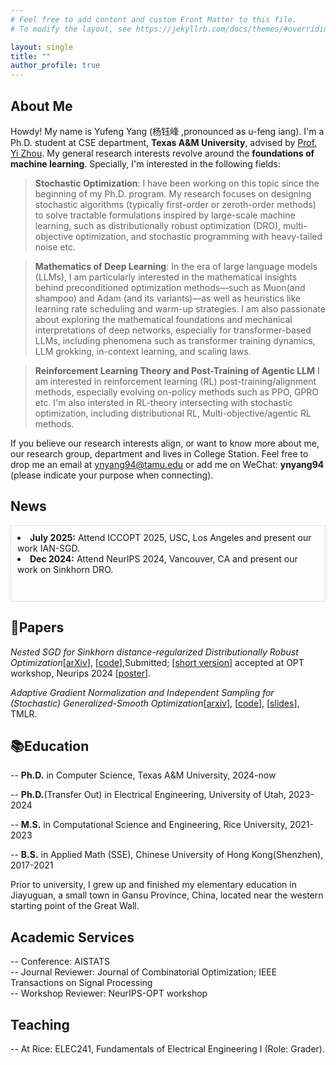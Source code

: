 ```yaml
---
# Feel free to add content and custom Front Matter to this file.
# To modify the layout, see https://jekyllrb.com/docs/themes/#overriding-theme-defaults

layout: single
title: ""
author_profile: true
---
```

## About Me
Howdy! My name is Yufeng Yang (杨钰峰 ,pronounced as u-feng iang). I'm a Ph.D. student at CSE department, **Texas A&M University**, advised by [Prof. Yi Zhou](https://sites.google.com/site/yizhouhomepage/home). My general research interests revolve around the **foundations of machine learning**.  Specially, I'm interested in the following fields:

> **Stochastic Optimization**: I have been working on this topic since the beginning of my Ph.D. program. My research focuses on designing stochastic algorithms (typically first-order or zeroth-order methods) to solve tractable formulations inspired by large-scale machine learning, such as distributionally robust optimization (DRO), multi-objective optimization, and stochastic programming with heavy-tailed noise etc.

> **Mathematics of Deep Learning**: In the era of large language models (LLMs), I am particularly interested in the mathematical insights behind preconditioned optimization methods—such as Muon(and shampoo) and Adam (and its variants)—as well as heuristics like learning rate scheduling and warm-up strategies. I am also passionate about exploring the mathematical foundations and mechanical interpretations of deep networks, especially for transformer-based LLMs, including phenomena such as transformer training dynamics, LLM grokking, in-context learning, and scaling laws.

> **Reinforcement Learning Theory and Post-Training of Agentic LLM** I am interested in reinforcement learning (RL) post-training/alignment methods, especially evolving on-policy methods such as PPO, GPRO etc. I'm also intersted in RL-theory intersecting with stochastic optimization, including distributional RL, Multi-objective/agentic RL methods.

If you believe our research interests align, or want to know more about me, our research group, department and lives in College Station. Feel free to drop me an email at [ynyang94@tamu.edu](mailto:nyyang94@tamu.edu) or add me on WeChat: **ynyang94** (please indicate your purpose when connecting).


## News
<div style="height: 100px; overflow-y: auto; border: 1px solid #ddd; padding: 10px;">
<li><strong>July 2025:</strong> Attend ICCOPT 2025, USC, Los Angeles and present our work IAN-SGD.</li>
<li><strong>Dec 2024:</strong> Attend NeurIPS 2024, Vancouver, CA and present our work on Sinkhorn DRO.</li>
</div>


## 📄Papers
*Nested SGD for Sinkhorn distance-regularized Distributionally Robust Optimization*\[[arXiv](https://arxiv.org/abs/2503.22923)\], \[[code](https://github.com/ynyang94/GeneralSinkhorn-Regularized-DRO)\],Submitted; \[[short version](https://openreview.net/pdf?id=qdxx8cqu80)\] accepted at OPT workshop, Neurips 2024 \[[poster](https://ynyang94.github.io/my_presentation/NIPS_workshop_poster-2.pdf)\].

*Adaptive Gradient Normalization and Independent Sampling for (Stochastic) Generalized-Smooth Optimization*\[[arxiv](https://arxiv.org/abs/2410.14054)\], \[[code](https://github.com/ynyang94/Gensmooth-IAN-SGD)\], \[[slides](https://ynyang94.github.io/my_presentation/ICCOPT2025_IAN_SGD-6.pdf)\], TMLR.

## 📚Education
-- **Ph.D.** in Computer Science, Texas A&M University, 2024-now

-- **Ph.D.**(Transfer Out) in Electrical Engineering, University of Utah, 2023-2024

-- **M.S.** in Computational Science and Engineering, Rice University, 2021-2023

-- **B.S.** in Applied Math (SSE), Chinese University of Hong Kong(Shenzhen), 2017-2021

Prior to university, I grew up and finished my elementary education in Jiayuguan, a small town in Gansu Province, China, located near the western starting point of the Great Wall.


## Academic Services
-- Conference: AISTATS\
-- Journal Reviewer: Journal of Combinatorial Optimization; IEEE Transactions on Signal Processing\
-- Workshop Reviewer: NeurIPS-OPT workshop

## Teaching
-- At Rice: ELEC241, Fundamentals of Electrical Engineering I (Role: Grader).

<!-- ClustrMaps Tracker -->
<script type="text/javascript" id="clustrmaps" src="//clustrmaps.com/map_v2.js?d=Mn46VZvuelQyX06Ut7_UBUIgSG5O9ztIhNIRwUwdmhU&cl=ffffff&w=a"></script>
